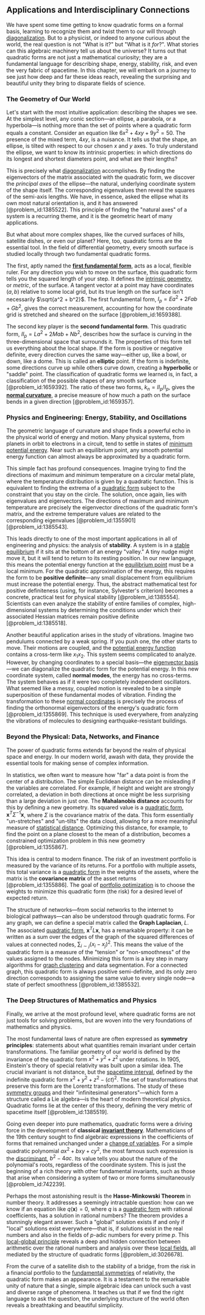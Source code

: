 ## Applications and Interdisciplinary Connections

We have spent some time getting to know quadratic forms on a formal basis, learning to recognize them and twist them to our will through [diagonalization](@article_id:146522). But to a physicist, or indeed to anyone curious about the world, the real question is not "What is it?" but "What is it *for*?". What stories can this algebraic machinery tell us about the universe? It turns out that quadratic forms are not just a mathematical curiosity; they are a fundamental language for describing shape, energy, stability, risk, and even the very fabric of spacetime. In this chapter, we will embark on a journey to see just how deep and far these ideas reach, revealing the surprising and beautiful unity they bring to disparate fields of science.

### The Geometry of Our World

Let's start with the most intuitive application: describing the shapes we see. At the simplest level, any conic section—an ellipse, a parabola, or a hyperbola—is nothing more than the set of points where a quadratic form equals a constant. Consider an equation like $6x^2 + 4xy + 9y^2 = 50$. The presence of the mixed term, $4xy$, is a nuisance. It tells us that the shape, an ellipse, is tilted with respect to our chosen $x$ and $y$ axes. To truly understand the ellipse, we want to know its intrinsic properties: in which directions do its longest and shortest diameters point, and what are their lengths?

This is precisely what [diagonalization](@article_id:146522) accomplishes. By finding the eigenvectors of the matrix associated with the quadratic form, we discover the *principal axes* of the ellipse—the natural, underlying coordinate system of the shape itself. The corresponding eigenvalues then reveal the squares of the semi-axis lengths. We have, in essence, asked the ellipse what its own most natural orientation is, and it has answered [@problem_id:1385522]. This principle of finding the "natural axes" of a system is a recurring theme, and it is the geometric heart of many applications.

But what about more complex shapes, like the curved surfaces of hills, satellite dishes, or even our planet? Here, too, quadratic forms are the essential tool. In the field of differential geometry, every smooth surface is studied locally through two fundamental quadratic forms.

The first, aptly named the **[first fundamental form](@article_id:273528)**, acts as a local, flexible ruler. For any direction you wish to move on the surface, this quadratic form tells you the squared length of your step. It defines the [intrinsic geometry](@article_id:158294), or *metric*, of the surface. A tangent vector at a point may have coordinates $(a, b)$ relative to some local grid, but its true length on the surface isn't necessarily $\sqrt{a^2 + b^2}$. The first fundamental form, $I_p = E a^2 + 2F ab + G b^2$, gives the correct measurement, accounting for how the coordinate grid is stretched and sheared on the surface [@problem_id:1659388].

The second key player is the **second fundamental form**. This quadratic form, $II_p = L a^2 + 2M ab + N b^2$, describes how the surface is curving in the three-dimensional space that surrounds it. The properties of this form tell us everything about the local shape. If the form is positive or negative definite, every direction curves the same way—either up, like a bowl, or down, like a dome. This is called an **elliptic** point. If the form is indefinite, some directions curve up while others curve down, creating a **hyperbolic** or "saddle" point. The classification of quadratic forms we learned is, in fact, a classification of the possible shapes of any smooth surface [@problem_id:1659392]. The ratio of these two forms, $k_n = II_p / I_p$, gives the **[normal curvature](@article_id:270472)**, a precise measure of how much a path on the surface bends in a given direction [@problem_id:1659357].

### Physics and Engineering: Energy, Stability, and Oscillations

The geometric language of curvature and shape finds a powerful echo in the physical world of energy and motion. Many physical systems, from planets in orbit to electrons in a circuit, tend to settle in states of [minimum potential energy](@article_id:200294). Near such an equilibrium point, any smooth potential energy function can almost always be approximated by a quadratic form.

This simple fact has profound consequences. Imagine trying to find the directions of maximum and minimum temperature on a circular metal plate, where the temperature distribution is given by a quadratic function. This is equivalent to finding the extrema of a [quadratic form](@article_id:153003) subject to the constraint that you stay on the circle. The solution, once again, lies with eigenvalues and eigenvectors. The directions of maximum and minimum temperature are precisely the eigenvector directions of the quadratic form's matrix, and the extreme temperature values are related to the corresponding eigenvalues [@problem_id:1355901] [@problem_id:1385543].

This leads directly to one of the most important applications in all of engineering and physics: the analysis of **stability**. A system is in a [stable equilibrium](@article_id:268985) if it sits at the bottom of an energy "valley." A tiny nudge might move it, but it will tend to return to its resting position. In our new language, this means the potential energy function at the [equilibrium point](@article_id:272211) must be a local minimum. For the quadratic approximation of the energy, this requires the form to be **positive definite**—any small displacement from equilibrium must increase the potential energy. Thus, the abstract mathematical test for positive definiteness (using, for instance, Sylvester's criterion) becomes a concrete, practical test for physical stability [@problem_id:1385554]. Scientists can even analyze the stability of entire families of complex, high-dimensional systems by determining the conditions under which their associated Hessian matrices remain positive definite [@problem_id:1385518].

Another beautiful application arises in the study of vibrations. Imagine two pendulums connected by a weak spring. If you push one, the other starts to move. Their motions are coupled, and the [potential energy function](@article_id:165737) contains a cross-term like $x_1x_2$. This system seems complicated to analyze. However, by changing coordinates to a special basis—the [eigenvector basis](@article_id:163227)—we can diagonalize the quadratic form for the potential energy. In this new coordinate system, called **normal modes**, the energy has no cross-terms. The system behaves as if it were two completely independent oscillators. What seemed like a messy, coupled motion is revealed to be a simple superposition of these fundamental modes of vibration. Finding the transformation to these [normal coordinates](@article_id:142700) is precisely the process of finding the orthonormal eigenvectors of the energy's quadratic form [@problem_id:1355869]. This technique is used everywhere, from analyzing the vibrations of molecules to designing earthquake-resistant buildings.

### Beyond the Physical: Data, Networks, and Finance

The power of quadratic forms extends far beyond the realm of physical space and energy. In our modern world, awash with data, they provide the essential tools for making sense of complex information.

In statistics, we often want to measure how "far" a data point is from the center of a distribution. The simple Euclidean distance can be misleading if the variables are correlated. For example, if height and weight are strongly correlated, a deviation in both directions at once might be less surprising than a large deviation in just one. The **Mahalanobis distance** accounts for this by defining a new geometry. Its squared value is a [quadratic form](@article_id:153003), $\mathbf{x}^T \Sigma^{-1} \mathbf{x}$, where $\Sigma$ is the covariance matrix of the data. This form essentially "un-stretches" and "un-tilts" the data cloud, allowing for a more meaningful measure of [statistical distance](@article_id:269997). Optimizing this distance, for example, to find the point on a plane closest to the mean of a distribution, becomes a constrained optimization problem in this new geometry [@problem_id:1355867].

This idea is central to modern finance. The risk of an investment portfolio is measured by the variance of its returns. For a portfolio with multiple assets, this total variance is a [quadratic form](@article_id:153003) in the weights of the assets, where the matrix is the **covariance matrix** of the asset returns [@problem_id:1355886]. The goal of [portfolio optimization](@article_id:143798) is to choose the weights to minimize this quadratic form (the risk) for a desired level of expected return.

The structure of networks—from social networks to the internet to biological pathways—can also be understood through quadratic forms. For any graph, we can define a special matrix called the **Graph Laplacian**, $L$. The associated [quadratic form](@article_id:153003), $\mathbf{x}^T L \mathbf{x}$, has a remarkable property: it can be written as a sum over the edges of the graph of the squared differences of values at connected nodes, $\sum_{i \sim j} (x_i - x_j)^2$. This means the value of the quadratic form is a measure of the "tension" or "non-smoothness" of the values assigned to the nodes. Minimizing this form is a key step in many algorithms for [graph clustering](@article_id:263074) and data segmentation. For a connected graph, this quadratic form is always positive semi-definite, and its only zero direction corresponds to assigning the same value to every single node—a state of perfect smoothness [@problem_id:1385532].

### The Deep Structures of Mathematics and Physics

Finally, we arrive at the most profound level, where quadratic forms are not just tools for solving problems, but are woven into the very foundations of mathematics and physics.

The most fundamental laws of nature are often expressed as **symmetry principles**: statements about what quantities remain invariant under certain transformations. The familiar geometry of our world is defined by the invariance of the quadratic form $x^2 + y^2 + z^2$ under rotations. In 1905, Einstein's theory of special relativity was built upon a similar idea. The crucial invariant is not distance, but the [spacetime interval](@article_id:154441), defined by the indefinite quadratic form $x^2 + y^2 + z^2 - (ct)^2$. The set of transformations that preserve this form are the Lorentz transformations. The study of these [symmetry groups](@article_id:145589) and their "infinitesimal generators"—which form a structure called a Lie algebra—is the heart of modern theoretical physics. Quadratic forms lie at the center of this theory, defining the very metric of spacetime itself [@problem_id:1385519].

Going even deeper into pure mathematics, quadratic forms were a driving force in the development of **classical [invariant theory](@article_id:144641)**. Mathematicians of the 19th century sought to find algebraic expressions in the coefficients of forms that remained unchanged under a [change of variables](@article_id:140892). For a simple quadratic polynomial $ax^2 + bxy + cy^2$, the most famous such expression is the [discriminant](@article_id:152126), $b^2 - 4ac$. Its value tells you about the nature of the polynomial's roots, regardless of the coordinate system. This is just the beginning of a rich theory with other fundamental invariants, such as those that arise when considering a system of two or more forms simultaneously [@problem_id:742239].

Perhaps the most astonishing result is the **Hasse-Minkowski Theorem** in number theory. It addresses a seemingly intractable question: how can we know if an equation like $q(\mathbf{x}) = 0$, where $q$ is a [quadratic form](@article_id:153003) with rational coefficients, has a solution in rational numbers? The theorem provides a stunningly elegant answer. Such a "global" solution exists if and only if "local" solutions exist everywhere—that is, if solutions exist in the real numbers and also in the fields of $p$-adic numbers for every prime $p$. This [local-global principle](@article_id:201070) reveals a deep and hidden connection between arithmetic over the rational numbers and analysis over these [local fields](@article_id:195223), all mediated by the structure of quadratic forms [@problem_id:3026678].

From the curve of a satellite dish to the stability of a bridge, from the risk in a financial portfolio to the [fundamental symmetries](@article_id:160762) of relativity, the quadratic form makes an appearance. It is a testament to the remarkable unity of nature that a single, simple algebraic idea can unlock such a vast and diverse range of phenomena. It teaches us that if we find the right language to ask the question, the underlying structure of the world often reveals a breathtaking and beautiful simplicity.